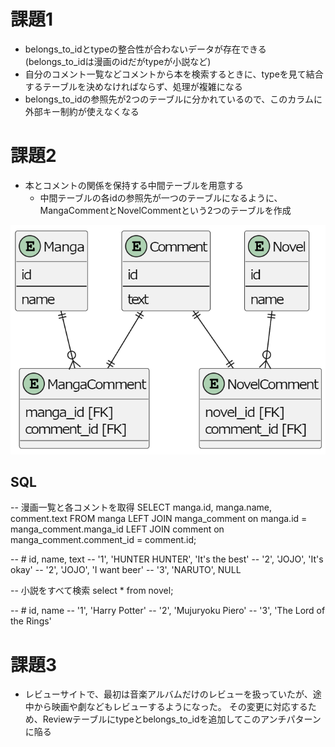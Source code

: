 # 課題1
- belongs_to_idとtypeの整合性が合わないデータが存在できる(belongs_to_idは漫画のidだがtypeが小説など)
- 自分のコメント一覧などコメントから本を検索するときに、typeを見て結合するテーブルを決めなければならず、処理が複雑になる
- belongs_to_idの参照先が2つのテーブルに分かれているので、このカラムに外部キー制約が使えなくなる

# 課題2
- 本とコメントの関係を保持する中間テーブルを用意する
    - 中間テーブルの各idの参照先が一つのテーブルになるように、MangaCommentとNovelCommentという2つのテーブルを作成

![](db8.png)

## SQL
-- 漫画一覧と各コメントを取得
SELECT 
 manga.id,
 manga.name,
 comment.text
FROM manga 
LEFT JOIN manga_comment
on manga.id = manga_comment.manga_id
LEFT JOIN comment
on manga_comment.comment_id = comment.id;

-- # id, name, text
-- '1', 'HUNTER HUNTER', 'It\'s the best'
-- '2', 'JOJO', 'It\'s okay'
-- '2', 'JOJO', 'I want beer'
-- '3', 'NARUTO', NULL

-- 小説をすべて検索
select * from novel;

-- # id, name
-- '1', 'Harry Potter'
-- '2', 'Mujuryoku Piero'
-- '3', 'The Lord of the Rings'


# 課題3
- レビューサイトで、最初は音楽アルバムだけのレビューを扱っていたが、途中から映画や劇などもレビューするようになった。
その変更に対応するため、Reviewテーブルにtypeとbelongs_to_idを追加してこのアンチパターンに陥る
